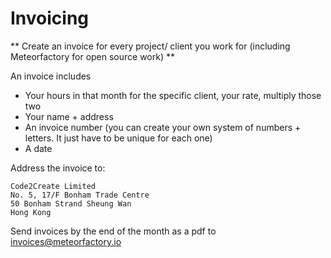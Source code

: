 # Invoicing

** Create an invoice for every project/ client you work for (including Meteorfactory for open source work) **

An invoice includes
* Your hours in that month for the specific client, your rate, multiply those two
* Your name + address 
* An invoice number (you can create your own system of numbers + letters. It just have to be unique for each one) 
* A date
 
Address the invoice to:

```
Code2Create Limited
No. 5, 17/F Bonham Trade Centre
50 Bonham Strand Sheung Wan
Hong Kong
```

Send invoices by the end of the month as a pdf to [invoices@meteorfactory.io](invoices@meteorfactory.io) 

